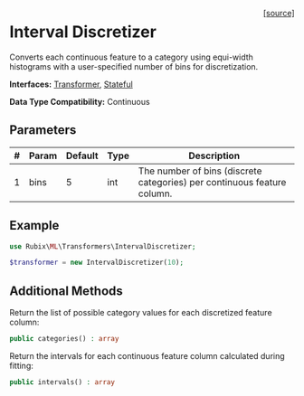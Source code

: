 <span style="float:right;"><a href="https://github.com/RubixML/RubixML/blob/master/src/Transformers/IntervalDiscretizer.php">[source]</a></span>

# Interval Discretizer
Converts each continuous feature to a category using equi-width histograms with a user-specified number of bins for discretization.

**Interfaces:** [Transformer](api.md#transformer), [Stateful](api.md#stateful)

**Data Type Compatibility:** Continuous

## Parameters
| # | Param | Default | Type | Description |
|---|---|---|---|---|
| 1 | bins | 5 | int | The number of bins (discrete categories) per continuous feature column. |

## Example
```php
use Rubix\ML\Transformers\IntervalDiscretizer;

$transformer = new IntervalDiscretizer(10);
```

## Additional Methods
Return the list of possible category values for each discretized feature column:
```php
public categories() : array
```

Return the intervals for each continuous feature column calculated during fitting:
```php
public intervals() : array
```
